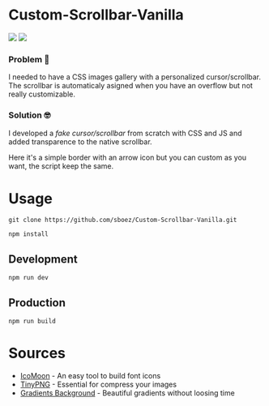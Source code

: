 # Custom-Scrollbar-Vanilla

<img src="https://img.shields.io/badge/webpack-5.22.0-blue"> <img src="https://img.shields.io/badge/webpack  cli-4.5.0-blue">

### Problem :thinking:

I needed to have a CSS images gallery with a personalized cursor/scrollbar. The scrollbar is automaticaly asigned when you have an overflow but not really customizable.

### Solution :nerd_face:

I developed a _fake cursor/scrollbar_ from scratch with CSS and JS and added transparence to the native scrollbar.

Here it's a simple border with an arrow icon but you can custom as you want, the script keep the same.

# Usage

```shell
git clone https://github.com/sboez/Custom-Scrollbar-Vanilla.git
```

```shell
npm install
```

## Development

```shell
npm run dev
```

## Production

```shell
npm run build
```

# Sources

-   [IcoMoon](https://icomoon.io/) - An easy tool to build font icons
-   [TinyPNG](https://tinyjpg.com/) - Essential for compress your images
-   [Gradients Background](https://uigradients.com/) - Beautiful gradients without loosing time
